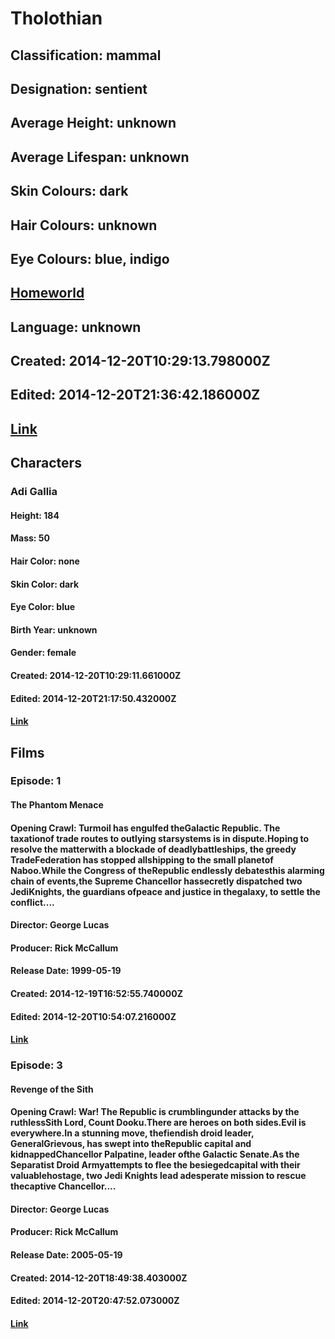 # Tholothian
## Classification: mammal
## Designation: sentient
## Average Height: unknown
## Average Lifespan: unknown
## Skin Colours: dark
## Hair Colours: unknown
## Eye Colours: blue, indigo
## [Homeworld](https://swapi.dev/api/planets/46/)
## Language: unknown
## Created: 2014-12-20T10:29:13.798000Z
## Edited: 2014-12-20T21:36:42.186000Z
## [Link](https://swapi.dev/api/species/23/)
## Characters
### Adi Gallia
#### Height: 184
#### Mass: 50
#### Hair Color: none
#### Skin Color: dark
#### Eye Color: blue
#### Birth Year: unknown
#### Gender: female
#### Created: 2014-12-20T10:29:11.661000Z
#### Edited: 2014-12-20T21:17:50.432000Z
#### [Link](https://swapi.dev/api/people/55/)
## Films
### Episode: 1
#### The Phantom Menace
#### Opening Crawl: Turmoil has engulfed theGalactic Republic. The taxationof trade routes to outlying starsystems is in dispute.Hoping to resolve the matterwith a blockade of deadlybattleships, the greedy TradeFederation has stopped allshipping to the small planetof Naboo.While the Congress of theRepublic endlessly debatesthis alarming chain of events,the Supreme Chancellor hassecretly dispatched two JediKnights, the guardians ofpeace and justice in thegalaxy, to settle the conflict....
#### Director: George Lucas
#### Producer: Rick McCallum
#### Release Date: 1999-05-19
#### Created: 2014-12-19T16:52:55.740000Z
#### Edited: 2014-12-20T10:54:07.216000Z
#### [Link](https://swapi.dev/api/films/4/)
### Episode: 3
#### Revenge of the Sith
#### Opening Crawl: War! The Republic is crumblingunder attacks by the ruthlessSith Lord, Count Dooku.There are heroes on both sides.Evil is everywhere.In a stunning move, thefiendish droid leader, GeneralGrievous, has swept into theRepublic capital and kidnappedChancellor Palpatine, leader ofthe Galactic Senate.As the Separatist Droid Armyattempts to flee the besiegedcapital with their valuablehostage, two Jedi Knights lead adesperate mission to rescue thecaptive Chancellor....
#### Director: George Lucas
#### Producer: Rick McCallum
#### Release Date: 2005-05-19
#### Created: 2014-12-20T18:49:38.403000Z
#### Edited: 2014-12-20T20:47:52.073000Z
#### [Link](https://swapi.dev/api/films/6/)